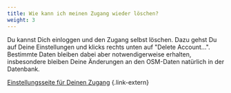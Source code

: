 ```yaml
---
title: Wie kann ich meinen Zugang wieder löschen?
weight: 3
---
```


Du kannst Dich einloggen und den Zugang selbst löschen. Dazu gehst Du auf Deine
Einstellungen und klicks rechts unten auf "Delete Account...". Bestimmte Daten
bleiben dabei aber notwendigerweise erhalten, insbesondere bleiben Deine
Änderungen an den OSM-Daten natürlich in der Datenbank.

[Einstellungsseite für Deinen Zugang](https://www.openstreetmap.org/account/edit)
{.link-extern}
